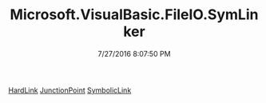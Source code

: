 ﻿---
title: Microsoft.VisualBasic.FileIO.SymLinker
date: 7/27/2016 8:07:50 PM
---

[HardLink](T-Microsoft.VisualBasic.FileIO.SymLinker.HardLink.html)
[JunctionPoint](T-Microsoft.VisualBasic.FileIO.SymLinker.JunctionPoint.html)
[SymbolicLink](T-Microsoft.VisualBasic.FileIO.SymLinker.SymbolicLink.html)
